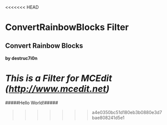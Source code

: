 <<<<<<< HEAD
# ConvertRainbowBlocks Filter
## Convert Rainbow Blocks
#### by destruc7i0n

*This is a Filter for MCEdit (http://www.mcedit.net)*
=======
#####Hello World!#####
>>>>>>> a4e0350bc51d180eb3b0880e3d7bae808241d5e1
